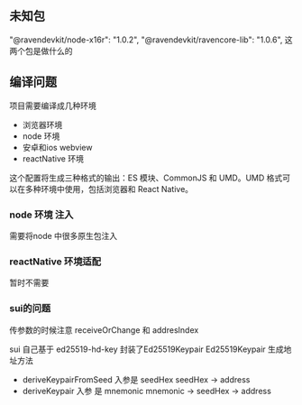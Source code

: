 ## 未知包
"@ravendevkit/node-x16r": "1.0.2",
"@ravendevkit/ravencore-lib": "1.0.6",
这两个包是做什么的

## 编译问题
项目需要编译成几种环境
- 浏览器环境
- node 环境
- 安卓和ios webview 
- reactNative 环境

这个配置将生成三种格式的输出：ES 模块、CommonJS 和 UMD。UMD 格式可以在多种环境中使用，包括浏览器和 React Native。

### node 环境 注入
需要将node 中很多原生包注入

### reactNative 环境适配
暂时不需要


### sui的问题
传参数的时候注意 
receiveOrChange 和 addresIndex

sui 自己基于 ed25519-hd-key 封装了Ed25519Keypair
Ed25519Keypair 生成地址方法
  - deriveKeypairFromSeed 入参是 seedHex
    seedHex -> address
  - deriveKeypair 入参 是 mnemonic
    mnemonic -> seedHex -> address